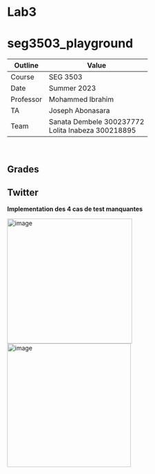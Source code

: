 # Lab3
# seg3503_playground
| Outline | Value |
| --- | --- |
| Course | SEG 3503 |
| Date | Summer 2023 |
| Professor | Mohammed Ibrahim  |
| TA | Joseph Abonasara  |
| Team | Sanata Dembele 300237772 <br> Lolita Inabeza 300218895|

<br>

## Grades


## Twitter

**Implementation des 4 cas de test manquantes**

<img width="290" alt="image" src="https://github.com/yunabeza/seg3503_playground/assets/68513240/5cb8aec5-bf24-4f87-9ffa-e44eeb4b07f4">
<img width="287" alt="image" src="https://github.com/yunabeza/seg3503_playground/assets/68513240/e7359ac1-9050-46dc-8648-df5f2dde6bd7">



